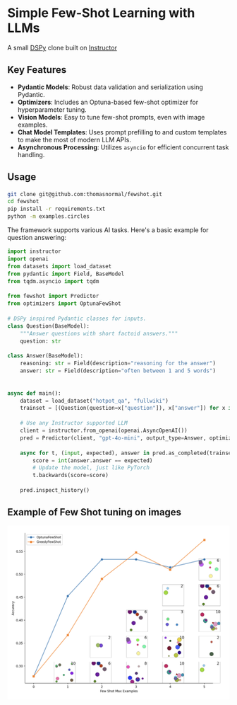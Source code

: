 # Simple Few-Shot Learning with LLMs

A small [DSPy](https://github.com/stanfordnlp/dspy) clone built on [Instructor](https://python.useinstructor.com/)

## Key Features

- **Pydantic Models**: Robust data validation and serialization using Pydantic.
- **Optimizers**: Includes an Optuna-based few-shot optimizer for hyperparameter tuning.
- **Vision Models**: Easy to tune few-shot prompts, even with image examples.
- **Chat Model Templates**: Uses prompt prefilling to and custom templates to make the most of modern LLM APIs.
- **Asynchronous Processing**: Utilizes `asyncio` for efficient concurrent task handling.

## Usage
```bash
git clone git@github.com:thomasnormal/fewshot.git
cd fewshot
pip install -r requirements.txt
python -m examples.circles
```

The framework supports various AI tasks. Here's a basic example for question answering:

```python
import instructor
import openai
from datasets import load_dataset
from pydantic import Field, BaseModel
from tqdm.asyncio import tqdm

from fewshot import Predictor
from optimizers import OptunaFewShot

# DSPy inspired Pydantic classes for inputs.
class Question(BaseModel):
    """Answer questions with short factoid answers."""
    question: str

class Answer(BaseModel):
    reasoning: str = Field(description="reasoning for the answer")
    answer: str = Field(description="often between 1 and 5 words")


async def main():
    dataset = load_dataset("hotpot_qa", "fullwiki")
    trainset = [(Question(question=x["question"]), x["answer"]) for x in dataset["train"]]

    # Use any Instructor supported LLM
    client = instructor.from_openai(openai.AsyncOpenAI())
    pred = Predictor(client, "gpt-4o-mini", output_type=Answer, optimizer=OptunaFewShot(3))

    async for t, (input, expected), answer in pred.as_completed(trainset):
        score = int(answer.answer == expected)
        # Update the model, just like PyTorch
        t.backwards(score=score)

    pred.inspect_history()
```

## Example of Few Shot tuning on images
![circles](https://raw.githubusercontent.com/thomasnormal/fewshot/main/static/circles.png)
